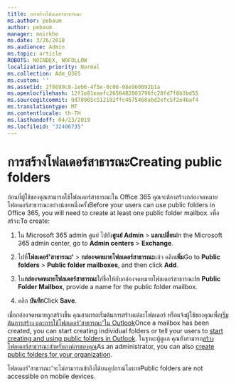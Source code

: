 ```yaml
---
title: การสร้างโฟลเดอร์สาธารณะ
ms.author: pebaum
author: pebaum
manager: mnirkhe
ms.date: 3/26/2018
ms.audience: Admin
ms.topic: article
ROBOTS: NOINDEX, NOFOLLOW
localization_priority: Normal
ms.collection: Adm_O365
ms.custom: ''
ms.assetid: 2f8699c8-1eb6-4f5e-8c06-08e960092b1a
ms.openlocfilehash: 12f1e81eaafc2650482803796fc20fd7f8b3bd55
ms.sourcegitcommit: 9d78905c512192ffc4675468abd2efc5f2e4baf4
ms.translationtype: MT
ms.contentlocale: th-TH
ms.lasthandoff: 04/23/2019
ms.locfileid: "32406735"
---
```

# <a name="creating-public-folders"></a><span data-ttu-id="b55d3-102">การสร้างโฟลเดอร์สาธารณะ</span><span class="sxs-lookup"><span data-stu-id="b55d3-102">Creating public folders</span></span>

<span data-ttu-id="b55d3-103">ก่อนที่ผู้ใช้ของคุณสามารถใช้โฟลเดอร์สาธารณะใน Office 365 คุณจะต้องสร้างกล่องจดหมายโฟลเดอร์สาธารณะอย่างน้อยหนึ่งครั้ง</span><span class="sxs-lookup"><span data-stu-id="b55d3-103">Before your users can use public folders in Office 365, you will need to create at least one public folder mailbox.</span></span> <span data-ttu-id="b55d3-104">เพื่อสร้าง:</span><span class="sxs-lookup"><span data-stu-id="b55d3-104">To create:</span></span>
  
1. <span data-ttu-id="b55d3-105">ใน Microsoft 365 admin ศูนย์ ไปยัง**ศูนย์ Admin** \> **แลกเปลี่ยน**</span><span class="sxs-lookup"><span data-stu-id="b55d3-105">In the Microsoft 365 admin center, go to **Admin centers** \> **Exchange**.</span></span>
    
2. <span data-ttu-id="b55d3-106">ไปที่**โฟลเดอร์'สาธารณะ'** \> **กล่องจดหมายโฟลเดอร์สาธารณะ**แล้ว คลิก**เพิ่ม**</span><span class="sxs-lookup"><span data-stu-id="b55d3-106">Go to **Public folders** \> **Public folder mailboxes**, and then click **Add**.</span></span>
    
3. <span data-ttu-id="b55d3-107">ใน**กล่องจดหมายโฟลเดอร์สาธารณะ**ใส่ชื่อให้กับกล่องจดหมายโฟลเดอร์สาธารณะ</span><span class="sxs-lookup"><span data-stu-id="b55d3-107">In **Public Folder Mailbox**, provide a name for the public folder mailbox.</span></span>
    
4. <span data-ttu-id="b55d3-108">คลิก **บันทึก**</span><span class="sxs-lookup"><span data-stu-id="b55d3-108">Click **Save**.</span></span>
    
<span data-ttu-id="b55d3-109">เมื่อกล่องจดหมายถูกสร้างขึ้น คุณสามารถเริ่มต้นการสร้างแต่ละโฟลเดอร์ หรือแจ้งผู้ใช้ของคุณเพื่อ[เริ่มต้นการสร้าง และการใช้โฟลเดอร์'สาธารณะ'ใน Outlook](https://support.office.com/article/Create-and-share-a-public-folder-in-Outlook-a2835011-d524-4a5c-a207-05c159bb2a97)</span><span class="sxs-lookup"><span data-stu-id="b55d3-109">Once a mailbox has been created, you can start creating individual folders or tell your users to [start creating and using public folders in Outlook](https://support.office.com/article/Create-and-share-a-public-folder-in-Outlook-a2835011-d524-4a5c-a207-05c159bb2a97).</span></span> <span data-ttu-id="b55d3-110">ในฐานะผู้ดูแล คุณยังสามารถ[สร้างโฟลเดอร์สาธารณะสำหรับองค์กรของคุณ](https://technet.microsoft.com/library/bb691104%28v=exchg.150%29.aspx)</span><span class="sxs-lookup"><span data-stu-id="b55d3-110">As an administrator, you can also [create public folders for your organization](https://technet.microsoft.com/library/bb691104%28v=exchg.150%29.aspx).</span></span>
  
<span data-ttu-id="b55d3-111">โฟลเดอร์'สาธารณะ'จะไม่สามารถเข้าถึงได้บนอุปกรณ์โมบาย</span><span class="sxs-lookup"><span data-stu-id="b55d3-111">Public folders are not accessible on mobile devices.</span></span>
  


